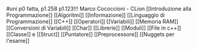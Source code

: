 #uni p0 fatta, p1.258
p1.123!!!
Marco Cococcioni - CLion
[[Introduzione alla Programmazione]] 
[[Algoritmi]] 
[[Informazione]] 
[[Linguaggio di Programmazione]] 
[[C++]] 
[[Operatori]] 
[[Variabili]] 
[[Memoria RAM]] 
[[Conversioni di Variabili]] 
[[Char]] 
[[Librerie]] 
[[Moduli]] 
[[File in c++]] 
[[Classe]] e [[Struct]] 
[[Puntatore]] 
[[Preprocessore]] 
[[Nuggets per l'esame]] 